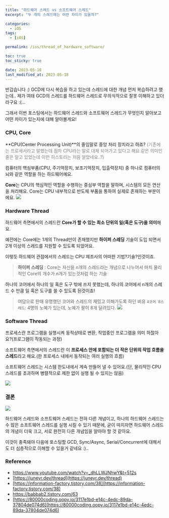 ```yaml
---
title: "하드웨어 스레드 vs 소프트웨어 스레드"
excerpt: "두 개의 스레드에는 어떤 차이가 있을까?"

categories:
  - iOS
tags:
  - [iOS]

permalink: /ios/thread_of_hardware_software/

toc: true
toc_sticky: true

date: 2023-05-18
last_modified_at: 2023-05-18
---
```


반갑습니다 :)
GCD에 다시 복습을 하고 있는데 스레드에 대한 개념 먼저 복습하려고 했는데..
제가 여태 GCD의 스레드를 하드웨어 스레드로 무의식적으로 잘못 이해하고 있더라구요 :(...

그래서 이번 포스팅에서는 하드웨어 스레드와 소프트웨어 스레드가 무엇인지 알아보고 어떤 차이가 있는지에 대해 알아볼게요!

### CPU, Core
**CPU(Center Processing Unit)**의 줄임말로 중앙 처리 장치라고 하죠?
<span style="color: #808080">(기존에는 프로세서라고 말했는데 점차 CPU라는 말로 대체 되어가고 있다고 해요.같은 의미인줄은 알고 있었는데 이런 히스토리는 처음 알았네요..?)</span>

컴퓨터의 핵심부품(CPU, 주기억장치, 보조기억장치, 입출력장치) 중 하나로 컴퓨터의 뇌와 같은 역할을 하는 하드웨어예요.

**Core**는 CPU의 핵심적인 역할을 수행하는 중심부 역할을 말하며, 시스템의 모든 연산을 처리해요.
Core는 CPU 내부적으로 반도체 부품을 통하여 실제로 존재하는 부분이에요.
![](https://velog.velcdn.com/images/textobey/post/e55023eb-b924-493d-be5f-5b4ea16ba9c3/image.png)

### Hardware Thread

하드웨어 측면에서의 스레드란 **Core가 할 수 있는 최소 단위의 일(혹은 도구)을 의미**해요. 

예전에는 Core에는 1개의 Thread만이 존재했지만 **하이퍼 스레딩** 기술이 도입 되면서 2개 이상의 스레드를 지원할 수 있도록 되었어요.

이렇듯 하드웨어 관점에서의 스레드는 CPU 제조사의 어떠한 기법?기술?인것이죠.

> **하이퍼 스레딩**
: Core는 자신을 n개의 스레드라는 개념으로 나누어서 마치 물리적인 Core의 개수가 n개가 있는것처럼 하는 기술


하나의 코어에서 하나의 일 혹은 도구 밖에 쓰지 못했는데, 하나의 코어에서 n개의 스레드 수 만큼 일 혹은 도구를 쓸 수 있도록 된것이죠!

> 여담으로 한때 유명했던 코어와 스레드의 재밌고 이해가도록 하던 비유
`4코어 8스레드`: 4명의 노예가 있는데, 노예가 팔이 8개 달려있다.
![](https://velog.velcdn.com/images/textobey/post/245061fc-2978-4aac-a2b3-dc515afc76af/image.png)


### Software Thread

프로세스란 프로그램을 실행시켜 동적상태로 변환, 작업중인 프로그램을 의미 하잖아요?(프로그램이 작동되는 과정)

소프트웨어 측면에서의 스레드란 이 **프로세스 안에 포함되는 더 작은 단위의 작업 흐름을 스레드**라고 해요.(한 프로세스 내에서 동작되는 여러 실행의 흐름)

소프트웨어 스레드는 시스템 한도내에서 계속 만들어 낼 수 있어요.(단, 물리적인 CPU 스레드를 초과하며 병렬적으로 제한 없이 실행 될 수 있지는 않음)

![](https://velog.velcdn.com/images/textobey/post/959954c7-682d-4c6a-97c5-a034e384b13a/image.png)

### 결론

![](https://velog.velcdn.com/images/textobey/post/84056b1d-bdbb-4ea2-8546-087556c543c0/image.png)

하드웨어 스레드와 소프트웨어 스레드는 전혀 다른 개념이고,
하나의 하드웨어 스레드는 수 많은 소프트웨어 스레드를 실행 시킬 수 있기 때문에, 굳이 따지자면 하드웨어 스레드의 개념이 더욱 크고, 서로 완전히 다른 개념임을 알아야 할 것 같아요.

이것이 충족돼야 다음에 포스팅할 GCD, Sync/Async, Serial/Concurrent에 대해서도 더 심층적으로 이해할 수 있을거 같네요 :)..



### Reference

- [https://www.youtube.com/watch?v=_dhLLWJNhwY&t=512s ](https://www.youtube.com/watch?v=_dhLLWJNhwY&t=512s )
- [https://juneyr.dev/thread](https://juneyr.dev/thread)
- [https://information-factory.tistory.com/38](https://information-factory.tistory.com/38)
- [https://babbab2.tistory.com/63 ](https://babbab2.tistory.com/63 )
- [https://80000coding.oopy.io/3117e1bd-e14c-4edc-89da-37804de074d6](https://80000coding.oopy.io/3117e1bd-e14c-4edc-89da-37804de074d6)
